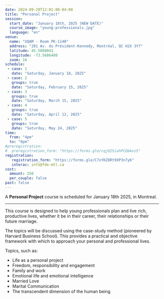 ```yaml
---
date: 2024-09-20T12:01:00-04:00
title: "Personal Project"
session:
  start_date: "January 18th, 2025 (NEW DATE)"
  course_image: "young-professionals.jpg"
  language: "en"
venue:
  name: "UQAM - Room PK-1140"
  address: "201 Av. du Président-Kennedy, Montréal, QC H2X 3Y7"
  latitude: 45.5088041
  longitude: -73.5686408
  zoom: 16
schedule:
 - case: 1
   date: "Saturday, January 18, 2025"
 - case: 2
   groups: true
   date: "Saturday, February 15, 2025"
 - case: 3
   groups: true
   date: "Saturday, March 15, 2025"
 - case: 4
   groups: true
   date: "Saturday, April 12, 2025"
 - case: 5
   groups: true
   date: "Saturday, May 24, 2025"
time:
  from: "4pm"
  to: "6pm"
#preregistration:
#  preregistration_form: "https://forms.gle/cqjQ25iahPCQbAvz5"
registration:
   registration_form: "https://forms.gle/C7xYKZ8Rt9XP3n7y6"
   interac: info@fde-mtl.ca
cost:
  amount: 250
  per_couple: false
past: false
---
```


A **Personal Project** course is scheduled for January 18th 2025, in Montreal.

---
This course is designed to help young professionals plan and
live rich, productive lives, whether it be in their career, their relationships
or their future marriage.

The topics will be discussed using the case-study method (pioneered by Harvard
Business School). This provides a practical and objective framework with which
to approach your personal and professional lives.

Topics, such as:

* Life as a personal project
* Freedom, responsibility and engagement
* Family and work
* Emotional life and emotional intelligence
* Married Love
* Marital Communication
* The transcendent dimension of the human being

<!--more-->
